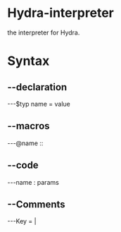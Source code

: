 # Hydra-interpreter
the interpreter for Hydra.

# Syntax
--declaration
--
---$typ name = value

--macros
--
---@name ::

--code
--
---name : params

--Comments
--
---Key = |



